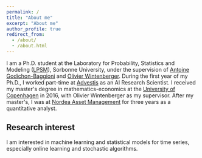 ```yaml
---
permalink: /
title: "About me"
excerpt: "About me"
author_profile: true
redirect_from: 
  - /about/
  - /about.html
---
```


I am a Ph.D. student at the Laboratory for Probability, Statistics and Modeling ([LPSM](https://www.lpsm.paris "LPSM")), Sorbonne University, under the supervision of [Antoine Godichon-Baggioni](http://godichon.perso.math.cnrs.fr) and [Olivier Wintenberger](http://wintenberger.fr). During the first year of my Ph.D., I worked part-time at [Advestis](https://www.advestis.com) as an AI Research Scientist. I received my master's degree in mathematics-economics at the [University of Copenhagen](https://www.ku.dk/english/) in 2016, with Olivier Wintenberger as my supervisor. After my master's, I was at [Nordea Asset Management](https://www.nordeaassetmanagement.com) for three years as a quantitative analyst.

## Research interest
I am interested in machine learning and statistical models for time series, especially online learning and stochastic algorithms.

